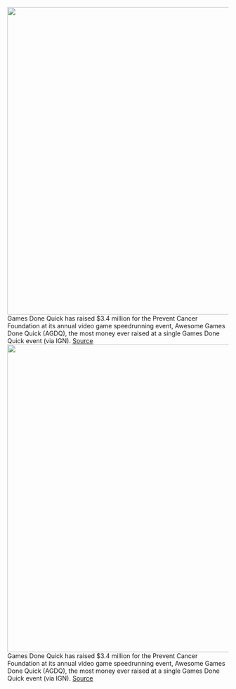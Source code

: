 <img src='https://cdn.vox-cdn.com/thumbor/si0vqNaxu25Dz5FaUIdvdpHXXpA=/0x0:2880x1800/1200x800/filters:focal(1210x670:1670x1130)/cdn.vox-cdn.com/uploads/chorus_image/image/70399972/awesome_games_done_quick_charity_stream.0.png' width='700px' /><br/>
Games Done Quick has raised $3.4 million for the Prevent Cancer Foundation at its annual video game speedrunning event, Awesome Games Done Quick (AGDQ), the most money ever raised at a single Games Done Quick event (via IGN).
<a href='https://www.theverge.com/2022/1/17/22887698/awesome-games-done-quick-speedrunning-stream-record-charity-donation'> Source <a/><img src='https://cdn.vox-cdn.com/thumbor/si0vqNaxu25Dz5FaUIdvdpHXXpA=/0x0:2880x1800/1200x800/filters:focal(1210x670:1670x1130)/cdn.vox-cdn.com/uploads/chorus_image/image/70399972/awesome_games_done_quick_charity_stream.0.png' width='700px' /><br/>
Games Done Quick has raised $3.4 million for the Prevent Cancer Foundation at its annual video game speedrunning event, Awesome Games Done Quick (AGDQ), the most money ever raised at a single Games Done Quick event (via IGN).
<a href='https://www.theverge.com/2022/1/17/22887698/awesome-games-done-quick-speedrunning-stream-record-charity-donation'> Source <a/>